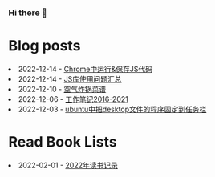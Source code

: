 ### Hi there 👋

<!--
**deletefromuser/deletefromuser** is a ✨ _special_ ✨ repository because its `README.md` (this file) appears on your GitHub profile.

Here are some ideas to get you started:

- 🔭 I’m currently working on ...
- 🌱 I’m currently learning ...
- 👯 I’m looking to collaborate on ...
- 🤔 I’m looking for help with ...
- 💬 Ask me about ...
- 📫 How to reach me: ...
- 😄 Pronouns: ...
- ⚡ Fun fact: ...
-->

# Blog posts
<!-- BLOG-POST-LIST:START -->
<li>2022-12-14 - <a href="https://deletefromuser.github.io/tip/2022121402/" rel="nofollow">Chrome中运行&amp;保存JS代码</a></li><li>2022-12-14 - <a href="https://deletefromuser.github.io/web/2022121401/" rel="nofollow">JS库使用问题汇总</a></li><li>2022-12-10 - <a href="https://deletefromuser.github.io/life/2022121001/" rel="nofollow">空气炸锅菜谱</a></li><li>2022-12-06 - <a href="https://deletefromuser.github.io/tip/2022120601/" rel="nofollow">工作笔记2016-2021</a></li><li>2022-12-03 - <a href="https://deletefromuser.github.io/bash/2022120301/" rel="nofollow">ubuntu中把desktop文件的程序固定到任务栏</a></li>
<!-- BLOG-POST-LIST:END -->

# Read Book Lists
<!-- READ-BOOK-LIST:START -->
<li>2022-02-01 - <a href="https://deletefromuser.github.io/read/2022030701/" rel="nofollow">2022年读书记录</a></li>
<!-- READ-BOOK-LIST:END -->

